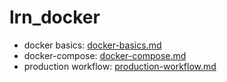 # lrn_docker

* docker basics: [docker-basics.md](docker-basics.md)
* docker-compose: [docker-compose.md](visitsapp/docker-compose.md) 
* production workflow: [production-workflow.md](production-workflow.md)

